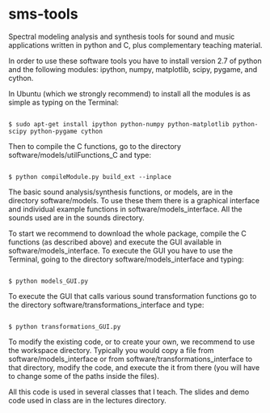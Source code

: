 sms-tools
========= 

<p>Spectral modeling analysis and synthesis tools for sound and music applications written in python
and C, plus complementary teaching material.</p>

<p>In order to use these software tools you have to install version 2.7 of python and the following modules: ipython, numpy, matplotlib, scipy, pygame, and cython. 
</p>
<p>
In Ubuntu (which we strongly recommend) to install all the modules is as simple as typing on 
the Terminal:</p>
<p>
<code class="western">
$ sudo apt-get install ipython python-numpy python-matplotlib python-scipy python-pygame cython
</code>
</p>
Then to compile the C functions, go to the directory software/models/utilFunctions_C and type:</p>
<p>
<code class="western">
$ python compileModule.py build_ext --inplace </code>
</p>

<p>The basic sound analysis/synthesis functions, or models, are in the
directory software/models. To use these them there is a graphical interface and individual example functions in software/models_interface. All the sounds used are in the sounds directory.</p>

<p>To start we recommend to download the whole package, compile the C functions (as described above) and execute the GUI available in software/models_interface. To execute the GUI you have to use the Terminal, going to the directory software/models_interface and typing: </p>
<code class="western">
$ python models_GUI.py </code>
</p>

<p>To execute the GUI that calls various sound transformation functions go to the directory software/transformations_interface and type: </p>
<code class="western">
$ python transformations_GUI.py </code>
</p>

<p> To modify the existing code, or to create your own, we recommend to use the workspace directory. Typically you would copy a file from software/models_interface or from software/transformations_interface to that directory, modify the code, and execute the it from there (you will have to change some of the paths inside the files). </p>

<p>All this code is used in several classes that I teach. The slides
and demo code used in class are in the lectures directory.</p>